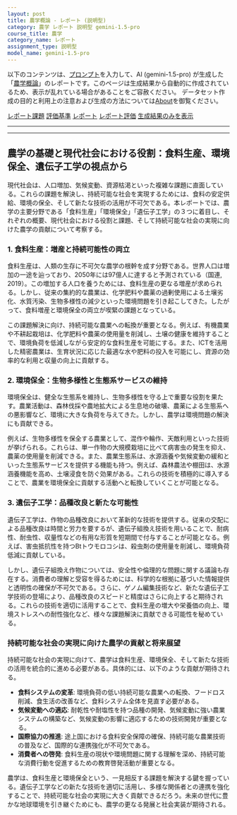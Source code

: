 ```yaml
---
layout: post
title: 農学概論 - レポート (説明型)
category: 農学 レポート 説明型 gemini-1.5-pro
course_title: 農学
category_name: レポート
assignment_type: 説明型
model_name: gemini-1.5-pro
---
```


以下のコンテンツは、[プロンプト](http://127.0.0.1:8000/generated/農学/gemini-1.5-pro/prompt_レポート-説明型.md)を入力して、AI (gemini-1.5-pro) が生成した「[農学概論](/contents/農学/)」のレポートです。このページは生成結果から自動的に作成されているため、表示が乱れている場合があることをご容赦ください。
データセット作成の目的と利用上の注意および生成の方法については[About](/About)を御覧ください。

[レポート課題](../レポート課題-説明型)
[評価基準](../評価基準-説明型)
[レポート](../レポート-説明型)
[レポート評価](../レポート評価-説明型)
[生成結果のみを表示](http://127.0.0.1:8000/generated/農学/gemini-1.5-pro/レポート-説明型.md)
  

***
***
  
## 農学の基礎と現代社会における役割：食料生産、環境保全、遺伝子工学の視点から

現代社会は、人口増加、気候変動、資源枯渇といった複雑な課題に直面している。これらの課題を解決し、持続可能な社会を実現するためには、食料の安定供給、環境の保全、そして新たな技術の活用が不可欠である。本レポートでは、農学の主要分野である「食料生産」「環境保全」「遺伝子工学」の３つに着目し、それぞれの概要、現代社会における役割と課題、そして持続可能な社会の実現に向けた農学の貢献について考察する。

### 1. 食料生産：増産と持続可能性の両立

食料生産は、人類の生存に不可欠な農学の根幹を成す分野である。世界人口は増加の一途を辿っており、2050年には97億人に達すると予測されている（国連, 2019）。この増加する人口を養うためには、食料生産の更なる増産が求められる。しかし、従来の集約的な農業は、化学肥料や農薬の過剰使用による土壌劣化、水質汚染、生物多様性の減少といった環境問題を引き起こしてきた。したがって、食料増産と環境保全の両立が喫緊の課題となっている。

この課題解決に向け、持続可能な農業への転換が重要となる。例えば、有機農業や不耕起栽培は、化学肥料や農薬の使用量を削減し、土壌の健康を維持することで、環境負荷を低減しながら安定的な食料生産を可能にする。また、ICTを活用した精密農業は、生育状況に応じた最適な水や肥料の投入を可能にし、資源の効率的な利用と収量の向上に貢献する。

### 2. 環境保全：生物多様性と生態系サービスの維持

環境保全は、健全な生態系を維持し、生物多様性を守る上で重要な役割を果たす。農業活動は、森林伐採や農地拡大による生息地の破壊、農薬による生態系への悪影響など、環境に大きな負荷を与えてきた。しかし、農学は環境問題の解決にも貢献できる。

例えば、生物多様性を保全する農業として、混作や輪作、天敵利用といった技術が挙げられる。これらは、単一作物の大規模栽培に比べて病害虫の発生を抑え、農薬の使用量を削減できる。また、農業生態系は、水源涵養や気候変動の緩和といった生態系サービスを提供する機能も持つ。例えば、森林農法や棚田は、水源涵養機能を高め、土壌浸食を防ぐ効果がある。これらの技術を積極的に導入することで、農業を環境保全に貢献する活動へと転換していくことが可能となる。

### 3. 遺伝子工学：品種改良と新たな可能性

遺伝子工学は、作物の品種改良において革新的な技術を提供する。従来の交配による品種改良は時間と労力を要するが、遺伝子組換え技術を用いることで、耐病性、耐虫性、収量性などの有用な形質を短期間で付与することが可能となる。例えば、害虫抵抗性を持つBtトウモロコシは、殺虫剤の使用量を削減し、環境負荷低減に貢献している。

しかし、遺伝子組換え作物については、安全性や倫理的な問題に関する議論も存在する。消費者の理解と受容を得るためには、科学的な根拠に基づいた情報提供と透明性の確保が不可欠である。さらに、ゲノム編集技術など、新たな遺伝子工学技術の登場により、品種改良のスピードと精度はさらに向上すると期待される。これらの技術を適切に活用することで、食料生産の増大や栄養価の向上、環境ストレスへの耐性強化など、様々な課題解決に貢献できる可能性を秘めている。


### 持続可能な社会の実現に向けた農学の貢献と将来展望

持続可能な社会の実現に向けて、農学は食料生産、環境保全、そして新たな技術の活用を統合的に進める必要がある。具体的には、以下のような貢献が期待される。

* **食料システムの変革**: 環境負荷の低い持続可能な農業への転換、フードロス削減、食生活の改善など、食料システム全体を見直す必要がある。
* **気候変動への適応**:  耐乾性や耐塩性を持つ品種の開発、気候変動に強い農業システムの構築など、気候変動の影響に適応するための技術開発が重要となる。
* **国際協力の推進**:  途上国における食料安全保障の確保、持続可能な農業技術の普及など、国際的な連携強化が不可欠である。
* **消費者への啓発**:  食料生産の現状や環境問題に関する理解を深め、持続可能な消費行動を促進するための教育啓発活動が重要となる。

農学は、食料生産と環境保全という、一見相反する課題を解決する鍵を握っている。遺伝子工学などの新たな技術を適切に活用し、多様な関係者との連携を強化することで、持続可能な社会の実現に大きく貢献できるだろう。未来の世代に豊かな地球環境を引き継ぐためにも、農学の更なる発展と社会実装が期待される。
